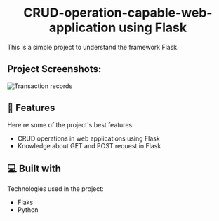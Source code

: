 <h1 align="center" id="title">CRUD-operation-capable-web-application using Flask</h1>

<p id="description">This is a simple project to understand the framework Flask.</p>

<h2>Project Screenshots:</h2>

![Transaction records](https://github.com/DCEtech/CRUD-operation-capable-web-application/assets/143337688/c426a649-8c9c-48c5-a07b-09fd1983af8f)


  
<h2>🧐 Features</h2>

Here're some of the project's best features:

*   CRUD operations in web applications using Flask
*   Knowledge about GET and POST request in Flask

  
  
<h2>💻 Built with</h2>

Technologies used in the project:

*   Flaks
*   Python
